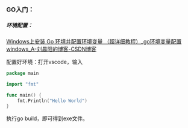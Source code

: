 ### GO入门：

##### 环境配置：

[Windows上安装 Go 环境并配置环境变量 （超详细教程）_go环境变量配置 windows_A-刘晨阳的博客-CSDN博客](https://blog.csdn.net/liu_chen_yang/article/details/132012969)

配置好环境：打开vscode，输入

```go
package main

import "fmt"

func main() {
	fmt.Println("Hello World")
}

```

执行go build，即可得到exe文件。

